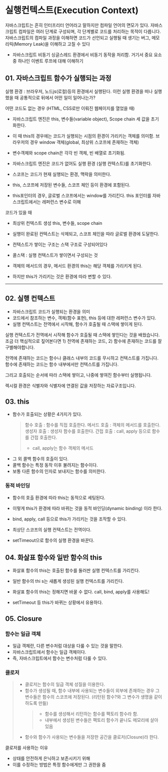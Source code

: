 # 실행컨텍스트(Execution Context)

자바스크립트는 흔히 인터프리터 언어라고 말하지만 컴파일 언어의 면모가 있다. 자바스크립트 컴파일은 여러 단계로 구성되며, 각 단계별로 코드를 처리하는 목적이 다릅니다. 자바스크립트의 컴파일 과정을 이해하면 코드가 선언되고 실행될 때 생기는 버그, 메모리릭(Memory Leak)을 이해하고 고칠 수 있다

- 자바스크립트 비동기
  싱글스레드 환경에서 비동기 동작을 처리함. 거기서 중요 요소 중 하나인 이벤트 루프에 대해 이해하기

## 01. 자바스크립트 함수가 실행되는 과정

실행 환경 : 브라우저, 노드js(로컬)등의 환경에서 실행된다.
이런 실행 환경을 떠나 실행했을 때 공통적으로 뒤에서 어떤 일이 일어나는가?

어떤 코드도 없는 경우 (HTML, CSS로만 이뤄진 웹페이지를 열었을 때)

- 자바스크립트 엔진은 this, 변수들(variable object), Scope chain 세 값을 초기화한다.
- 이 때 this의 경우에는 코드가 실행되는 시점의 환경이 가리키는 객체를 의미함. 브라우저의 경우 window 객체(global, 최상위 스코프에 존재하는 객체)
- 변수객체와 scope chain은 각각 빈 객체, 빈 배열로 초기화됨.

- 자바스크립트 엔진은 코드가 없어도 실행 환경 (실행 컨텍스트)를 초기화한다.
- 스코프는 코드가 현재 실행되는 환경, 맥락을 의미한다.
- this, 스코프에 저장된 변수들, 스코프 체인 등이 환경에 포함된다.
- this포인터의 경우, 글로벌 스코프에서는 window를 가리킨다. this 포인터를 자바스크립트에서는 레퍼런스 변수로 이해

코드가 있을 때

- 최상위 컨텍스트 생성 this, 변수들, scope chain
- 실행이 완료된 컨텍스트는 삭제되고, 스코프 체인을 따라 글로벌 환경에 도달한다.

- 컨텍스트가 쌓이는 구조는 스택 구조로 구성되어있다
- 콜스택 : 실행 컨텍스트가 쌓이면서 구성되는 것

- 객체의 메서드의 경우, 메서드 환경의 this는 해당 객체를 가리키게 된다.
- 하지만 this가 가리키는 것은 환경에 따라 변할 수 있다.

---

## 02. 실행 컨텍스트

- 자바스크립트 코드가 실행되는 환경을 의미
- 코드에서 참조하는 변수, 객체(함수 표현), this 등에 대한 레퍼런스 변수가 있다.
- 실행 컨텍스트는 전역에서 시작해, 함수가 호출될 때 스택에 쌓이게 된다.

실행 컨텍스트가 전역에서 시작해 함수가 호출될 때 스택에 쌓인다는 것을 배웠습니다.
조금 더 핵심적으로 짚어본다면 1) 전역에 존재하는 코드, 2) 함수에 존재하는 코드를 잘 구별해야합니다.

전역에 존재하는 코드는 함수나 클래스 내부의 코드를 무시하고 컨텍스트를 가집니다.
함수에 존재하는 코드는 함수 내부에서만 컨텍스트를 가집니다.

그리고 호출되는 순서에 따라 스택에 쌓이고, 나중에 쌓여진 함수부터 실행됩니다.

렉시컬 환경은 식별자와 식별자에 연결된 값을 저장하는 자료구조입니다.

## 03. this

- 함수가 호출되는 상황은 4가지가 있다.
  > 함수 호출 : 함수를 직접 호출한다.
  > 메서드 호출 : 객체의 메서드를 호출한다.
  > 생성자 호출 : 생성자 함수를 호출한다.
  > 간접 호출 : call, apply 등으로 함수를 간접 호출한다.
  >
  > - call, apply는 함수 객체의 메서드
- 그 외 콜백 함수의 호출이 있다.
- 콜백 함수는 특정 동작 이후 불려지는 함수이다.
- 보통 다른 함수의 인자로 보내지는 함수를 의미한다.

### 동적 바인딩

- 함수의 호출 환경에 따라 this는 동적으로 세팅된다.
- 이렇게 this가 환경에 따라 바뀌는 것을 동적 바인딩(dynamic binding) 이라 한다.
- bind, apply, call 등으로 this가 가리키는 것을 조작할 수 있다.

- 최상단 스코프의 실행 컨텍스트는 전역이다.
- setTimeout으로 함수의 실행 환경을 바꾼다.

## 04. 화살표 함수와 일반 함수의 this

- 화살표 함수의 this는 호출된 함수를 둘러싼 실행 컨텍스트를 가리킨다.
- 일반 함수의 thi s는 새롭게 생성된 실행 컨텍스트를 가리킨다.

- 화살표 함수의 this는 정해지면 바꿀 수 없다. call, bind, apply를 사용해도!
- setTimeout 등 this가 바뀌는 상황에서 유용하다.

## 05. Closure

### 함수는 일급 객체

- 일급 객체란, 다른 변수처럼 대상을 다룰 수 있는 것을 말한다.
- 자바스크립트에서 함수는 일급 객체이다.
- 즉, 자바스크립트에서 함수는 변수처럼 다룰 수 있다.

### 클로저

> - 클로저는 함수의 일급 객체 성질을 이용한다.
> - 함수가 생성될 때, 함수 내부에 사용되는 변수들이 외부에 존재하는 경우 그 변수들은 함수의 스코프에 저장된다. (리턴된 함수?와 그 변수가 생명을 같이 하도록 만듦)
>   > - 함수를 생성해서 리턴하는 함수를 팩토리 함수라 함.
>   > - 내부에서 생성된 변수들은 팩토리 함수가 끝나도 메모리에 살아 있음
> - 함수와 함수가 사용되는 변수들을 저장한 공간을 클로저(Closure)라 한다.

클로저를 사용하는 이유

- 상태를 안전하게 은닉하고 보존시키기 위해
- 이를 수정하는 방법은 특정 함수에게만 그 권한을 줌
